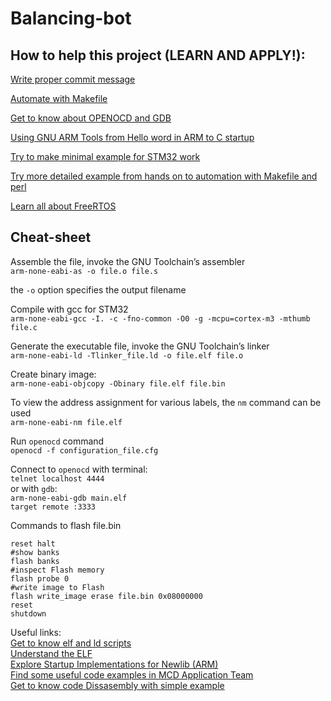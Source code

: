 # Balancing-bot

## How to help this project (LEARN AND APPLY!):

[Write proper commit message](https://chris.beams.io/posts/git-commit/)

[Automate with Makefile](http://www.cs.colby.edu/maxwell/courses/tutorials/maketutor/)

[Get to know about OPENOCD and GDB](https://stackoverflow.com/questions/38033130/how-to-use-the-gdb-gnu-debugger-and-openocd-for-microcontroller-debugging-fr)

[Using GNU ARM Tools from Hello word in ARM to C startup](http://www.bravegnu.org/gnu-eprog/hello-arm.html)

[Try to make minimal example for STM32 work](http://pandafruits.com/stm32_primer/stm32_primer_minimal.php)

[Try more detailed example from hands on to automation with Makefile and perl](https://www.triplespark.net/elec/pdev/arm/stm32.html)

[Learn all about FreeRTOS](https://www.freertos.org/wp-content/uploads/2018/07/161204_Mastering_the_FreeRTOS_Real_Time_Kernel-A_Hands-On_Tutorial_Guide.pdf)

## Cheat-sheet

Assemble the file, invoke the GNU Toolchain’s assembler  
`arm-none-eabi-as -o file.o file.s`

the `-o` option specifies the output filename

Compile with gcc for STM32  
`arm-none-eabi-gcc -I. -c -fno-common -O0 -g -mcpu=cortex-m3 -mthumb file.c`

Generate the executable file, invoke the GNU Toolchain’s linker  
`arm-none-eabi-ld -Tlinker_file.ld -o file.elf file.o`

Create binary image:  
`arm-none-eabi-objcopy -Obinary file.elf file.bin`

To view the address assignment for various labels, the `nm` command can be used  
`arm-none-eabi-nm file.elf`

Run `openocd` command  
`openocd -f configuration_file.cfg`

Connect to `openocd` with terminal:  
`telnet localhost 4444`  
or with `gdb`:  
`arm-none-eabi-gdb main.elf`  
`target remote :3333`

Commands to flash file.bin

```
reset halt
#show banks
flash banks
#inspect Flash memory
flash probe 0
#write image to Flash
flash write_image erase file.bin 0x08000000
reset
shutdown
```

Useful links:  
[Get to know elf and ld scripts](https://guyonbits.com/from-rodata-to-rwdata-introduction-to-memory-mapping-and-ld-scripts/)  
[Understand the ELF](https://medium.com/@MrJamesFisher/understanding-the-elf-4bd60daac571)  
[Explore Startup Implementations for Newlib (ARM)](https://embeddedartistry.com/blog/2019/04/17/)  
[Find some useful code examples in MCD Application Team](https://blog.danman.eu/blinking-led-on-stm32f103-with-only-linux-tools/)  
[Get to know code Dissasembly with simple example](https://blogs.oracle.com/linux/hello-from-a-libc-free-world-part-1-v2)
